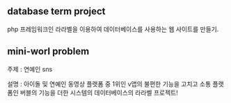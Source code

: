 ## database term project
php 프레임워크인 라라벨을 이용하여 데이터베이스를 사용하는 웹 사이트를 만들기.

## mini-worl problem
주제 : 연예인 sns

설명 : 아이돌 및 연예인 동영상 플랫폼 중 1위인 v앱의 불편한 기능을 고치고 소통 플랫폼인 버블의 기능을 더한 시스템의 데이터베이스의 라라벨 프로젝트!